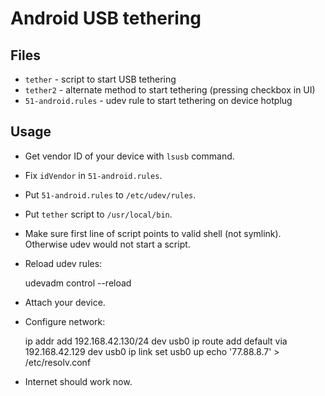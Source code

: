 # Android USB tethering

## Files

* `tether` - script to start USB tethering
* `tether2` - alternate method to start tethering (pressing checkbox in UI)
* `51-android.rules` - udev rule to start tethering on device hotplug

## Usage

* Get vendor ID of your device with `lsusb` command.
* Fix `idVendor` in `51-android.rules`.
* Put `51-android.rules` to `/etc/udev/rules`.
* Put `tether` script to `/usr/local/bin`.
* Make sure first line of script points to valid shell (not symlink).
  Otherwise udev would not start a script.
* Reload udev rules:

    udevadm control --reload

* Attach your device.
* Configure network:

    ip addr add 192.168.42.130/24 dev usb0
    ip route add default via 192.168.42.129 dev usb0
    ip link set usb0 up
    echo '77.88.8.7' > /etc/resolv.conf

* Internet should work now.
